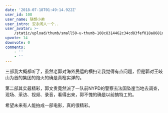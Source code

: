 ```yaml
---
date: '2018-07-18T01:49:14.922Z'
user_id: 108
user_name: 随想小弟
user_intro: 安永闲人一个..
user_avatar: >-
    /static/upload/thumb/small50-u-thumb-108c8314462c34cd83fef018a8681dece3de8f6ab2a.png
upvote: 14
downvote: 0
comments:
    - ''
    - ''
---
```


三部我大概都听了，虽然老郭对海外民运的横扫让我觉得有点问题，但是郭对王岐山为首的集团的炮火的确是真枪实弹的。

第二部其实最精彩，郭文贵竟然派了一队前NYPD的警察去法国坠崖当地去调查，现场、采访、视频、录音，看得出来，郭不愧的确是以前搞特工的。

希望未来有人能拍成一部电影，真的很精彩。
